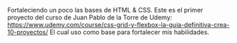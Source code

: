 Fortaleciendo un poco las bases de HTML & CSS. Este es el primer proyecto del curso
de Juan Pablo de la Torre de Udemy:
https://www.udemy.com/course/css-grid-y-flexbox-la-guia-definitiva-crea-10-proyectos/
El cual uso como base para fortalecer mis habilidades.
